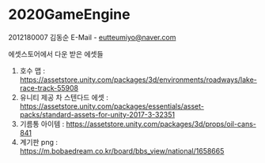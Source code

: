 # 2020GameEngine

2012180007 김동순     E-Mail - eutteumiyo@naver.com





에셋스토어에서 다운 받은 에셋들
1. 호수 맵 : https://assetstore.unity.com/packages/3d/environments/roadways/lake-race-track-55908
2. 유니티 제공 차 스텐다드 에셋 : https://assetstore.unity.com/packages/essentials/asset-packs/standard-assets-for-unity-2017-3-32351
3. 기름통 아이템 : https://assetstore.unity.com/packages/3d/props/oil-cans-841
4. 계기판 png : https://m.bobaedream.co.kr/board/bbs_view/national/1658665
